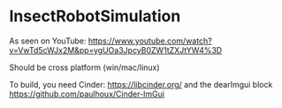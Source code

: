 # InsectRobotSimulation
As seen on YouTube: https://www.youtube.com/watch?v=VwTd5cWJx2M&pp=ygUOa3JpcyB0ZW1tZXJtYW4%3D

Should be cross platform (win/mac/linux) 

To build, you need Cinder: https://libcinder.org/ and the dearImgui block https://github.com/paulhoux/Cinder-ImGui
